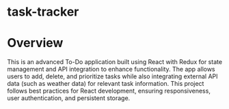 # task-tracker
# Overview
This is an advanced To-Do application built using React with Redux for state management and API integration to enhance functionality. The app allows users to add, delete, and prioritize tasks while also integrating external API data (such as weather data) for relevant task information.
This project follows best practices for React development, ensuring responsiveness, user authentication, and persistent storage.
